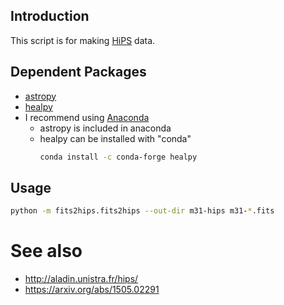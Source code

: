 ## Introduction
This script is for making [HiPS](https://arxiv.org/abs/1505.02291) data.

## Dependent Packages
* [astropy](http://www.astropy.org)
* [healpy](https://healpy.readthedocs.io/en/latest/)
* I recommend using [Anaconda](https://anaconda.org)
  * astropy is included in anaconda
  * healpy can be installed with "conda"
    ```sh
    conda install -c conda-forge healpy 
    ```


## Usage
```sh
python -m fits2hips.fits2hips --out-dir m31-hips m31-*.fits
```

# See also
* http://aladin.unistra.fr/hips/
* https://arxiv.org/abs/1505.02291
